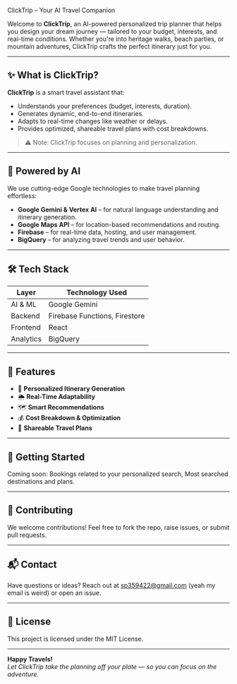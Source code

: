 ClickTrip – Your AI Travel Companion

Welcome to **ClickTrip**, an AI-powered personalized trip planner that helps you design your dream journey — tailored to your budget, interests, and real-time conditions. Whether you're into heritage walks, beach parties, or mountain adventures, ClickTrip crafts the perfect itinerary just for you.

---

## ✨ What is ClickTrip?

**ClickTrip** is a smart travel assistant that:
- Understands your preferences (budget, interests, duration).
- Generates dynamic, end-to-end itineraries.
- Adapts to real-time changes like weather or delays.
- Provides optimized, shareable travel plans with cost breakdowns.

> ⚠️ Note: ClickTrip focuses on planning and personalization.

---

## 🧠 Powered by AI

We use cutting-edge Google technologies to make travel planning effortless:
- **Google Gemini & Vertex AI** – for natural language understanding and itinerary generation.
- **Google Maps API** – for location-based recommendations and routing.
- **Firebase** – for real-time data, hosting, and user management.
- **BigQuery** – for analyzing travel trends and user behavior.

---

## 🛠️ Tech Stack

| Layer            | Technology Used                      |
|------------------|--------------------------------------|
| AI & ML          | Google Gemini            |   |
| Backend          | Firebase Functions, Firestore        |
| Frontend         | React                                |
| Analytics        | BigQuery                             |

---

## 📸 Features

- 🧳 **Personalized Itinerary Generation**
- 🌦️ **Real-Time Adaptability**
- 🗺️ **Smart Recommendations**
- 💰 **Cost Breakdown & Optimization**
- 📲 **Shareable Travel Plans**

---

## 🚀 Getting Started

Coming soon: Bookings related to your personalized search, Most searched destinations and plans.  

---

## 🤝 Contributing

We welcome contributions! Feel free to fork the repo, raise issues, or submit pull requests.

---

## 📬 Contact

Have questions or ideas? Reach out at sp359422@gmail.com (yeah my email is weird) or open an issue.

---

## 📄 License

This project is licensed under the MIT License.

---

**Happy Travels!**  
*Let ClickTrip take the planning off your plate — so you can focus on the adventure.*

